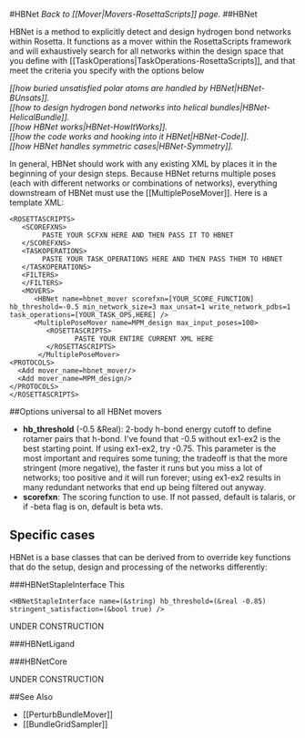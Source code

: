 #HBNet
*Back to [[Mover|Movers-RosettaScripts]] page.*
##HBNet

HBNet is a method to explicitly detect and design hydrogen bond networks within Rosetta.  It functions as a mover within the RosettaScripts framework and will exhaustively search for all networks within the design space that you define with [[TaskOperations|TaskOperations-RosettaScripts]], and that meet the criteria you specify with the options below

*[[how buried unsatisfied polar atoms are handled by HBNet|HBNet-BUnsats]].*<br>
*[[how to design hydrogen bond networks into helical bundles|HBNet-HelicalBundle]].*<br>
*[[how HBNet works|HBNet-HowItWorks]].*<br>
*[[how the code works and hooking into it HBNet|HBNet-Code]].*<br>
*[[how HBNet handles symmetric cases|HBNet-Symmetry]].*<br>

In general, HBNet should work with any existing XML by places it in the beginning of your design steps.  Because HBNet returns multiple poses (each with different networks or combinations of networks), everything downstream of HBNet must use the [[MultiplePoseMover]].  Here is a template XML:
```
<ROSETTASCRIPTS>
   <SCOREFXNS>
        PASTE YOUR SCFXN HERE AND THEN PASS IT TO HBNET
   </SCOREFXNS>
   <TASKOPERATIONS>
        PASTE YOUR TASK_OPERATIONS HERE AND THEN PASS THEM TO HBNET
   </TASKOPERATIONS>
   <FILTERS>
   </FILTERS>
   <MOVERS>
      <HBNet name=hbnet_mover scorefxn=[YOUR_SCORE_FUNCTION] hb_threshold=-0.5 min_network_size=3 max_unsat=1 write_network_pdbs=1 task_operations=[YOUR_TASK_OPS,HERE] />
      <MultiplePoseMover name=MPM_design max_input_poses=100>
         <ROSETTASCRIPTS>
                PASTE YOUR ENTIRE CURRENT XML HERE
         </ROSETTASCRIPTS>
       </MultiplePoseMover>
<PROTOCOLS>
  <Add mover_name=hbnet_mover/>
  <Add mover_name=MPM_design/>
</PROTOCOLS>
</ROSETTASCRIPTS>
```

##Options universal to all HBNet movers
- <b>hb\_threshold</b> (-0.5 &Real): 2-body h-bond energy cutoff to define rotamer pairs that h-bond.  I've found that -0.5 without ex1-ex2 is the best starting point.  If using ex1-ex2, try -0.75.  This parameter is the most important and requires some tuning; the tradeoff is that the more stringent (more negative), the faster it runs but you miss a lot of networks; too positive and it will run forever; using ex1-ex2 results in many redundant networks that end up being filtered out anyway.
- <b>scorefxn</b>: The scoring function to use.  If not passed, default is talaris, or if -beta flag is on, default is beta wts.

## Specific cases
HBNet is a base classes that can be derived from to override key functions that do the setup, design and processing of the networks differently:

###HBNetStapleInterface
This 

```
<HBNetStapleInterface name=(&string) hb_threshold=(&real -0.85) stringent_satisfaction=(&bool true) />
```

UNDER CONSTRUCTION

###HBNetLigand

###HBNetCore

UNDER CONSTRUCTION

##See Also

* [[PerturbBundleMover]]
* [[BundleGridSampler]]

